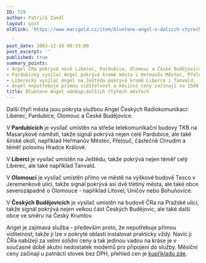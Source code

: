 ```yaml
---
ID: 729
author: Patrick Zandl
layout: post
oldlink: 'https://www.marigold.cz/item/bluetone-angel-v-dalsich-ctyrech-mestech

  '
post_date: 2003-12-10 08:33:00
post_excerpt: ''
published: true
summary_points:
- Angel ČRa pokrývá nově Liberec, Pardubice, Olomouc a České Budějovice.
- Pardubický vysílač Angel pokrývá kromě města i Heřmanův Městec, Přelouč a okolí.
- Liberecký vysílač Angel na Ještědu pokrývá kromě Liberce i Tanvald.
- Angel nepotřebuje přímou viditelnost a měsíční ceny začínají na 1500 Kč.
title: Bluetone Angel v&nbsp;dalších čtyřech městech
---
```


<p>
Další čtyři města jsou pokryta službou Angel Českých Radiokomunikací: Liberec, Pardubice, Olomouc a České Budějovice. </p>

<p>
V <STRONG>Pardubicích</STRONG> je vysílač umístěn na střeše telekomunikační budovy TKB na Masarykově náměstí, takže signál pokrývá nejen celé Pardubice, ale také široké okolí, například Heřmanův Městec, Přelouč, částečně Chrudim a téměř polovinu Hradce Králové. </p>

<p>
V <STRONG>Liberci </STRONG>je vysílač umístěn na Ještědu, takže pokrývá nejen téměř celý Liberec, ale také například Tanvald. </p>

<p>
V <STRONG>Olomouci</STRONG> je vysílač umístěn přímo ve městě na výškové budově Tesco v Jeremenkově ulici, takže signál pokrývá asi dvě třetiny města, ale také obce severozápadně o Olomouce - například Litovel, Uničov nebo Bohuňovice. </p>

<p>
V <STRONG>Českých Budějovicích</STRONG> je vysílač umístěn na budově ČRa na Pražské ulici, takže signál pokrývá nejen velkou část Českých Budějovic, ale také další obce ve směru na Český Krumlov. </p>

<p>
Angel je zajímavá služba - především proto, že nepotřebuje přímou viditelnost, takže ji lze v pokryté oblasti instalovat prakticky vždy. Navíc ji ČRa nabízejí za velmi solidní ceny a tak jedinou vadou na kráse je v současné době akutní nedostatek modemů pro připojení do služby. Měsíční ceny začínají u patnácti stovek bez DPH, přehled cen je <A href="http://www.bluetone.cz/main.php?lang=1&amp;pageid=2000&amp;press=18&amp;archive=1&amp;month=0" target=_blank>kupříkladu zde</A>.</p>